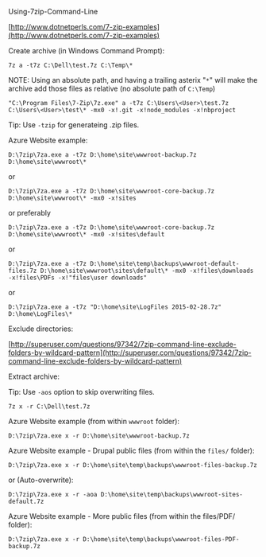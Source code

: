Using-7zip-Command-Line

[http://www.dotnetperls.com/7-zip-examples](http://www.dotnetperls.com/7-zip-examples)

Create archive (in Windows Command Prompt):

```
7z a -t7z C:\Dell\test.7z C:\Temp\*
```

NOTE: Using an absolute path, and having a trailing asterix "`*`" will make the archive add those files as relative (no absolute path of `C:\Temp`)

```
"C:\Program Files\7-Zip\7z.exe" a -t7z C:\Users\<User>\test.7z C:\Users\<User>\test\* -mx0 -x!.git -x!node_modules -x!nbproject
```

Tip: Use `-tzip` for generateing .zip files.

Azure Website example:

```
D:\7zip\7za.exe a -t7z D:\home\site\wwwroot-backup.7z D:\home\site\wwwroot\*
```

or
```
D:\7zip\7za.exe a -t7z D:\home\site\wwwroot-core-backup.7z D:\home\site\wwwroot\* -mx0 -x!sites
```

or preferably

```
D:\7zip\7za.exe a -t7z D:\home\site\wwwroot-core-backup.7z D:\home\site\wwwroot\* -mx0 -x!sites\default
```

or

```
D:\7zip\7za.exe a -t7z D:\home\site\temp\backups\wwwroot-default-files.7z D:\home\site\wwwroot\sites\default\* -mx0 -x!files\downloads -x!files\PDFs -x!"files\user downloads"
```

or

```
D:\7zip\7za.exe a -t7z "D:\home\site\LogFiles 2015-02-28.7z" D:\home\LogFiles\*
```

Exclude directories:

[http://superuser.com/questions/97342/7zip-command-line-exclude-folders-by-wildcard-pattern](http://superuser.com/questions/97342/7zip-command-line-exclude-folders-by-wildcard-pattern)

Extract archive:

Tip: Use `-aos` option to skip overwriting files.

```
7z x -r C:\Dell\test.7z
```

Azure Website example (from within `wwwroot` folder):

```
D:\7zip\7za.exe x -r D:\home\site\wwwroot-backup.7z
```

Azure Website example - Drupal public files (from within the `files/` folder):

```
D:\7zip\7za.exe x -r D:\home\site\temp\backups\wwwroot-files-backup.7z
```

or (Auto-overwrite):

```
D:\7zip\7za.exe x -r -aoa D:\home\site\temp\backups\wwwroot-sites-default.7z
```

Azure Website example - More public files (from within the files/PDF/ folder):

```
D:\7zip\7za.exe x -r D:\home\site\temp\backups\wwwroot-files-PDF-backup.7z
```
